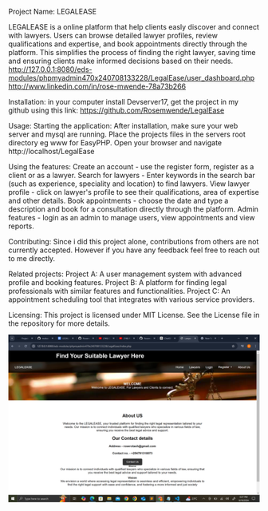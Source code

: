 ﻿Project Name: LEGALEASE

LEGALEASE is a online platform that help clients easly discover and connect with lawyers. Users can browse detailed lawyer profiles, review qualifications and expertise, and book appointments directly through the platform. This simplifies the process of finding the right lawyer, saving time and ensuring clients make informed decisions based on their needs.
http://127.0.0.1:8080/eds-modules/phpmyadmin470x240708133228/LegalEase/user_dashboard.php
http://www.linkedin.com/in/rose-mwende-78a73b266

Installation:
in your computer install Devserver17, get the project in my github using this link: https://github.com/Rosemwende/LegalEase

Usage:
Starting the application:
    After installation, make sure your web server and mysql are running.
    Place the projects files in the servers root directory eg www for EasyPHP.
    Open your browser and navigate http://localhost/LegalEase

Using the features:
    Create an account - use the register form, register as a client or as a lawyer.
    Search for lawyers - Enter keywords in the search bar (such as experience, speciality and location) to find lawyers.
    View lawyer profile - click on lawyer's profile to see their qualifications, area of expertise and other details.
    Book appointments - choose the date and type a description and book for a consultation directly through the platform.
    Admin features - login as an admin to manage users, view appointments and view reports.

Contributing:
    Since i did this project alone, contributions from others are not currently accepted. However if you have any feedback feel free to reach out to me directly.

Related projects:
    Project A: A user management system with advanced profile and booking features.
    Project B: A platform for finding legal professionals with similar features and functionalities.
    Project C: An appointment scheduling tool that integrates with various service providers. 

Licensing:
    This project is licensed under MIT License. See the License file in the repository for more details.

![image_alt](https://github.com/Rosemwende/LegalEase/blob/45f58babf8cdffffb598d04aee480e0b1a880119/Screenshot%20(36).png)






